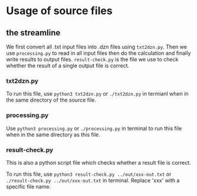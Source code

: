 # Usage of source files

## the streamline
We first convert all .txt input files into .dzn files using `txt2dzn.py`. Then we use `processing.py` to read in all input files then do the calculation and finally write results to output files. `result-check.py` is the file we use to check whether the result of a single output file is correct.

### txt2dzn.py
To run this file, use `python3 txt2dzn.py` or `./txt2dzn.py` in termianl when in the same directory of the source file.

### processing.py
Use `python3 processing.py` or `./processing.py` in terminal to run this file when in the same directory as this file.

### result-check.py
This is also a python script file which checks whether a result file is correct.

To run this file, use `python3 result-check.py ../out/xxx-out.txt` or `./result-check.py ../out/xxx-out.txt` in terminal. Replace 'xxx' with a specific file name.
